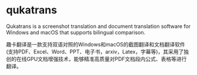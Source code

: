 # qukatrans
Qukatrans is a screenshot translation and document translation software for Windows and macOS that supports bilingual comparison.

趣卡翻译是一款支持双语对照的Windows和macOS的截图翻译和文档翻译软件(支持PDF、Excel、Word、PPT、电子书，arxiv，Latex，字幕等)，其采用了独创的在线GPU文档增强技术，能够精准高质量对PDF文档段内公式、表格等进行翻译。


